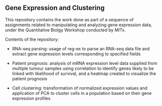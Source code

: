 ## Gene Expression and Clustering

This repository contains the work done as part of a sequence of assignments related to manipulating and analyzing gene expression data, under the Quantitative Biolgy Workshop conducted by MITx.

Contents of the repository:

- RNA-seq parsing: usage of reg-ex to parse an RNA-seq data file and extract gene expression levels corresponding to specified fields

- Patient prognosis: analysis of mRNA expression level data supplied from multiple tumour samples using correlation to identify genes likely to be linked with likelihood of survival, and a heatmap created to visualize the patient prognosis

- Cell clustering: transformation of normalized expression values and application of PCA to cluster cells in a population based on their gene expression profiles